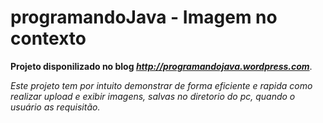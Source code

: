 programandoJava - Imagem no contexto
==============

**Projeto disponilizado no blog *http://programandojava.wordpress.com***.

*Este projeto tem por intuito demonstrar de forma eficiente e rapida como realizar upload e exibir imagens, salvas no diretorio do pc, quando o usuário as requisitão.*


